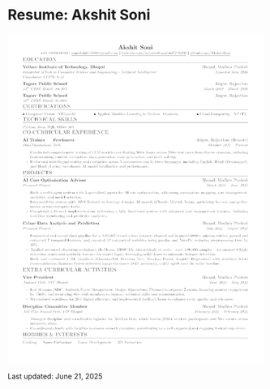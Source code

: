 # Resume: Akshit Soni

![Resume](https://github.com/Akshit-Soni/Resume/blob/main/resume.png)










Last updated: June 21, 2025
